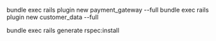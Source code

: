 bundle exec rails plugin new payment_gateway --full
bundle exec rails plugin new customer_data --full

bundle exec rails generate rspec:install
